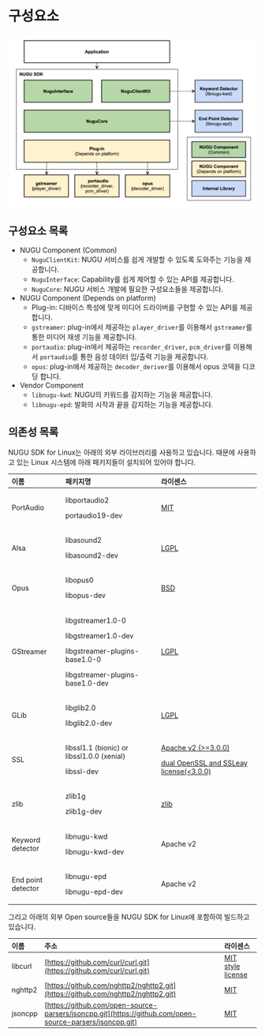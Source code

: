 # 구성요소

![](../../../.gitbook/assets/open-sdk-architecture-linux.png)

## 구성요소 목록

* NUGU Component \(Common\)
  * `NuguClientKit`: NUGU 서비스를 쉽게 개발할 수 있도록 도와주는 기능을 제공합니다.
  * `NuguInterface`: Capability를 쉽게 제어할 수 있는 API를 제공합니다.
  * `NuguCore`: NUGU 서비스 개발에 필요한 구성요소들을 제공합니다.
* NUGU Component \(Depends on platform\)
  * Plug-in: 디바이스 특성에 맞게 미디어 드라이버를 구현할 수 있는 API를 제공합니다.
  * `gstreamer`: plug-in에서 제공하는 `player_driver`를 이용해서 `gstreamer`를 통한 미디어 재생 기능을 제공합니다.
  * `portaudio`: plug-in에서 제공하는 `recorder_driver`, `pcm_driver`를 이용해서 `portaudio`를 통한 음성 데이터 입/출력 기능을 제공합니다.
  * `opus`: plug-in에서 제공하는 `decoder_deriver`를 이용해서 opus 코덱을 디코딩 합니다.
* Vendor Component
  * `libnugu-kwd`: NUGU의 키워드를 감지하는 기능을 제공합니다.
  * `libnugu-epd`: 발화의 시작과 끝을 감지하는 기능을 제공합니다.

## 의존성 목록

NUGU SDK for Linux는 아래의 외부 라이브러리를 사용하고 있습니다. 때문에 사용하고 있는 Linux 시스템에 아래 패키지들이 설치되어 있어야 합니다.

<table>
  <thead>
    <tr>
      <th style="text-align:left">&#xC774;&#xB984;</th>
      <th style="text-align:left">&#xD328;&#xD0A4;&#xC9C0;&#xBA85;</th>
      <th style="text-align:left">&#xB77C;&#xC774;&#xC13C;&#xC2A4;</th>
    </tr>
  </thead>
  <tbody>
    <tr>
      <td style="text-align:left">PortAudio</td>
      <td style="text-align:left">
        <p>libportaudio2</p>
        <p>portaudio19-dev</p>
      </td>
      <td style="text-align:left"><a href="http://www.portaudio.com/license.html">MIT</a>
      </td>
    </tr>
    <tr>
      <td style="text-align:left">Alsa</td>
      <td style="text-align:left">
        <p>libasound2</p>
        <p>libasound2-dev</p>
      </td>
      <td style="text-align:left"><a href="https://git.alsa-project.org/?p=alsa-lib.git;a=blob;f=COPYING;h=ae23fcfda2da8599b52baff4c257847205d78c56;hb=HEAD">LGPL</a>
      </td>
    </tr>
    <tr>
      <td style="text-align:left">Opus</td>
      <td style="text-align:left">
        <p>libopus0</p>
        <p>libopus-dev</p>
      </td>
      <td style="text-align:left"><a href="https://git.xiph.org/?p=opus.git;a=blob;f=LICENSE_PLEASE_READ.txt;h=bc88efa6cb05789a6a6e697577ae6d8e5532e5df;hb=HEAD">BSD</a>
      </td>
    </tr>
    <tr>
      <td style="text-align:left">GStreamer</td>
      <td style="text-align:left">
        <p>libgstreamer1.0-0</p>
        <p>libgstreamer1.0-dev</p>
        <p>libgstreamer-plugins-base1.0-0</p>
        <p>libgstreamer-plugins-base1.0-dev</p>
      </td>
      <td style="text-align:left"><a href="https://gstreamer.freedesktop.org/documentation/application-development/appendix/licensing.html?gi-language=c">LGPL</a>
      </td>
    </tr>
    <tr>
      <td style="text-align:left">GLib</td>
      <td style="text-align:left">
        <p>libglib2.0</p>
        <p>libglib2.0-dev</p>
      </td>
      <td style="text-align:left"><a href="https://developer.gnome.org/glib/stable/glib.html">LGPL</a>
      </td>
    </tr>
    <tr>
      <td style="text-align:left">SSL</td>
      <td style="text-align:left">
        <p>libssl1.1 (bionic) or libssl1.0.0 (xenial)</p>
        <p>libssl-dev</p>
      </td>
      <td style="text-align:left">
        <p><a href="https://www.openssl.org/source/license.html">Apache v2 (&gt;=3.0.0)</a>
        </p>
        <p><a href="https://www.openssl.org/source/license.html">dual OpenSSL and SSLeay license(&lt;3.0.0)</a>
        </p>
      </td>
    </tr>
    <tr>
      <td style="text-align:left">zlib</td>
      <td style="text-align:left">
        <p>zlib1g</p>
        <p>zlib1g-dev</p>
      </td>
      <td style="text-align:left"><a href="https://www.zlib.net/zlib_license.html">zlib</a>
      </td>
    </tr>
    <tr>
      <td style="text-align:left">Keyword detector</td>
      <td style="text-align:left">
        <p>libnugu-kwd</p>
        <p>libnugu-kwd-dev</p>
      </td>
      <td style="text-align:left">Apache v2</td>
    </tr>
    <tr>
      <td style="text-align:left">End point detector</td>
      <td style="text-align:left">
        <p>libnugu-epd</p>
        <p>libnugu-epd-dev</p>
      </td>
      <td style="text-align:left">Apache v2</td>
    </tr>
  </tbody>
</table>그리고 아래의 외부 Open source들을 NUGU SDK for Linux에 포함하여 빌드하고 있습니다.

| 이름 | 주소 | 라이센스 |
| :--- | :--- | :--- |
| libcurl | [https://github.com/curl/curl.git](https://github.com/curl/curl.git) | [MIT style license](https://curl.haxx.se/docs/copyright.html) |
| nghttp2 | [https://github.com/nghttp2/nghttp2.git](https://github.com/nghttp2/nghttp2.git) | [MIT](https://github.com/nghttp2/nghttp2/blob/master/COPYING) |
| jsoncpp | [https://github.com/open-source-parsers/jsoncpp.git](https://github.com/open-source-parsers/jsoncpp.git) | [MIT](https://github.com/open-source-parsers/jsoncpp/blob/master/LICENSE) |


